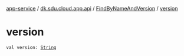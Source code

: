 [app-service](../../index.md) / [dk.sdu.cloud.app.api](../index.md) / [FindByNameAndVersion](index.md) / [version](./version.md)

# version

`val version: `[`String`](https://kotlinlang.org/api/latest/jvm/stdlib/kotlin/-string/index.html)